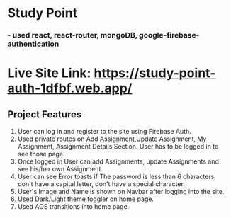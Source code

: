 # Study Point 
### - used react, react-router, mongoDB, google-firebase-authentication 
# Live Site Link: https://study-point-auth-1dfbf.web.app/


## Project Features
1. User can log in and register to the site using Firebase Auth.
2. Used private routes on Add Assignment,Update Assignment, My Assignment, Assignment Details Section. User has to be logged in to see those page.
3. Once logged in User can add Assignments, update Assignments and see his/her own Assignment.
4. User can see Error toasts if The password is less than 6 characters, don't have a capital letter, don't have a special character.
5. User's Image and Name is shown on Navbar after logging into the site.
6. Used Dark/Light theme toggler on home page.
8. Used AOS transitions into home page.